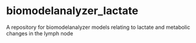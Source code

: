 # biomodelanalyzer_lactate
A repository for biomodelanalyzer models relating to lactate and metabolic changes in the lymph node
